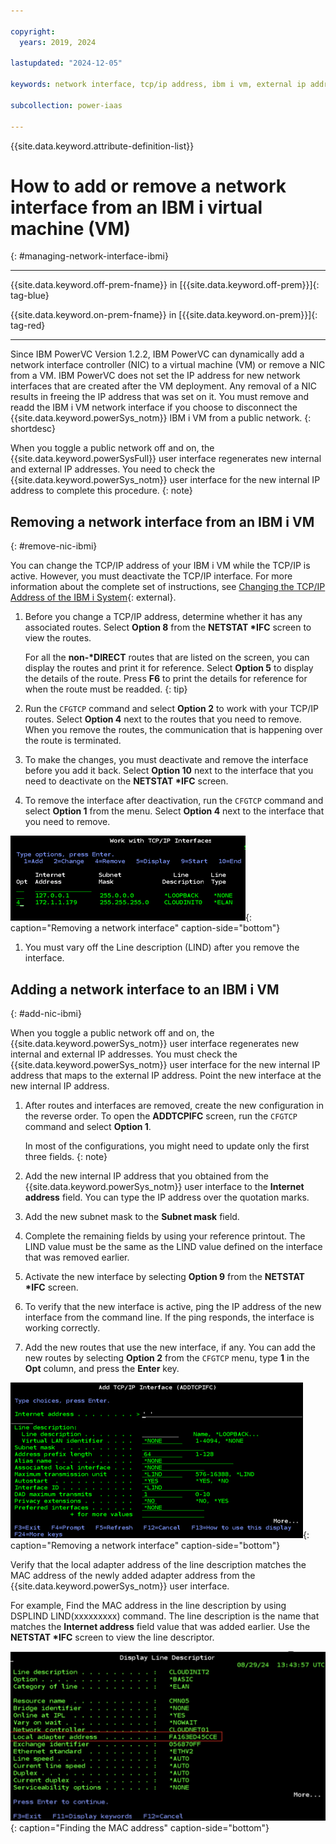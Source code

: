 ```yaml
---

copyright:
  years: 2019, 2024

lastupdated: "2024-12-05"

keywords: network interface, tcp/ip address, ibm i vm, external ip address, dns, lind, cfgtcp command

subcollection: power-iaas

---
```


{{site.data.keyword.attribute-definition-list}}

# How to add or remove a network interface from an IBM i virtual machine (VM)
{: #managing-network-interface-ibmi}

---



{{site.data.keyword.off-prem-fname}} in [{{site.data.keyword.off-prem}}]{: tag-blue}


{{site.data.keyword.on-prem-fname}} in [{{site.data.keyword.on-prem}}]{: tag-red}


---





Since IBM PowerVC Version 1.2.2, IBM PowerVC can dynamically add a network interface controller (NIC) to a virtual machine (VM) or remove a NIC from a VM. IBM PowerVC does not set the IP address for new network interfaces that are created after the VM deployment. Any removal of a NIC results in freeing the IP address that was set on it. You must remove and readd the IBM i VM network interface if you choose to disconnect the {{site.data.keyword.powerSys_notm}} IBM i VM from a public network.
{: shortdesc}

When you toggle a public network off and on, the {{site.data.keyword.powerSysFull}} user interface regenerates new internal and external IP addresses. You need to check the {{site.data.keyword.powerSys_notm}} user interface for the new internal IP address to complete this procedure.
{: note}

## Removing a network interface from an IBM i VM
{: #remove-nic-ibmi}


You can change the TCP/IP address of your IBM i VM while the TCP/IP is active. However, you must deactivate the TCP/IP interface. For more information about the complete set of instructions, see [Changing the TCP/IP Address of the IBM i System](https://www.ibm.com/support/pages/node/641015){: external}.

1. Before you change a TCP/IP address, determine whether it has any associated routes. Select **Option 8** from the **NETSTAT \*IFC** screen to view the routes.

    For all the **non-\*DIRECT** routes that are listed on the screen, you can display the routes and print it for reference. Select **Option 5** to display the details of the route. Press **F6** to print the details for reference for when the route must be readded.
    {: tip}

2. Run the `CFGTCP` command and select **Option 2** to work with your TCP/IP routes. Select **Option 4** next to the routes that you need to remove. When you remove the routes, the communication that is happening over the route is terminated.

3. To make the changes, you must deactivate and remove the interface before you add it back. Select **Option 10** next to the interface that you need to deactivate on the **NETSTAT \*IFC** screen.

4. To remove the interface after deactivation, run the `CFGTCP` command and select **Option 1** from the menu. Select **Option 4** next to the interface that you need to remove.


![Removing a network interface](./images/work_with_TCP_IP_Interface.png "Removing a network interface"){: caption="Removing a network interface" caption-side="bottom"}





1. You must vary off the Line description (LIND) after you remove the interface.

## Adding a network interface to an IBM i VM
{: #add-nic-ibmi}

When you toggle a public network off and on, the {{site.data.keyword.powerSys_notm}} user interface regenerates new internal and external IP addresses. You must check the {{site.data.keyword.powerSys_notm}} user interface for the new internal IP address that maps to the external IP address. Point the new interface at the new internal IP address.

1. After routes and interfaces are removed, create the new configuration in the reverse order. To open the **ADDTCPIFC** screen, run the `CFGTCP` command and select **Option 1**.

    In most of the configurations, you might need to update only the first three fields.
    {: note}

2. Add the new internal IP address that you obtained from the {{site.data.keyword.powerSys_notm}} user interface to the **Internet address** field. You can type the IP address over the quotation marks.

3. Add the new subnet mask to the **Subnet mask** field.

4. Complete the remaining fields by using your reference printout. The LIND value must be the same as the LIND value defined on the interface that was removed earlier.

5. Activate the new interface by selecting **Option 9** from the **NETSTAT \*IFC** screen.

6. To verify that the new interface is active, ping the IP address of the new interface from the command line. If the ping responds, the interface is working correctly.

7. Add the new routes that use the new interface, if any. You can add the new routes by selecting **Option 2** from the `CFGTCP` menu, type **1** in the **Opt** column, and press the **Enter** key.


![Adding a network interface](./images/add_TCP_IP_interface.png "Adding a network interface"){: caption="Removing a network interface" caption-side="bottom"}




Verify that the local adapter address of the line description matches the MAC address of the newly added adapter address from the {{site.data.keyword.powerSys_notm}} user interface.

For example,
Find the MAC address in the line description by using DSPLIND LIND(xxxxxxxxx) command. The line description is the name that matches the **Internet address** field value that was added earlier. Use the **NETSTAT \*IFC** screen to view the line descriptor.

![Finding the MAC address](./images/display_line_descriptor.png "Finding the MAC address"){: caption="Finding the MAC address" caption-side="bottom"}
